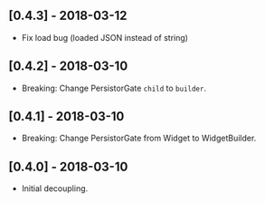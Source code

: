 ## [0.4.3] - 2018-03-12

* Fix load bug (loaded JSON instead of string)

## [0.4.2] - 2018-03-10

* Breaking: Change PersistorGate `child` to `builder`.

## [0.4.1] - 2018-03-10

* Breaking: Change PersistorGate from Widget to WidgetBuilder.

## [0.4.0] - 2018-03-10

* Initial decoupling.
